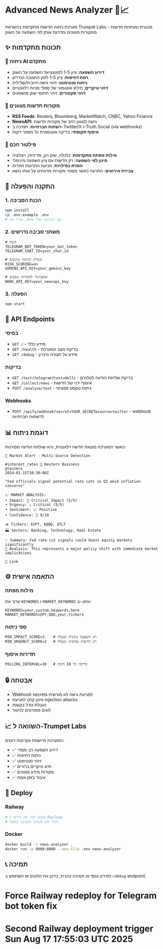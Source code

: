# Advanced News Analyzer 🚨📈

מערכת ניתוח חדשות מתקדמת בהשראת Trumpet Labs - מנטרת ומנתחת חדשות ממקורות מגוונים ומדרגת אותן לפי השפעה על השוק.

## ✨ תכונות מתקדמות

### 🧠 ניתוח AI מתקדם
- **דירוג השפעה**: ציון 1-5 לפוטנציאל השפעה על השוק
- **רמת דחיפות**: ציון 1-5 לזמן התגובה הנדרש
- **ניתוח סנטימנט**: זיהוי גישה חיובית/שלילית
- **זיהוי טיקרים**: חילוץ אוטומטי של סמלי מניות רלוונטיים
- **זיהוי סקטורים**: זיהוי תחומי שוק מושפעים

### 📰 מקורות חדשות מגוונים
- **RSS Feeds**: Reuters, Bloomberg, MarketWatch, CNBC, Yahoo Finance
- **NewsAPI**: גישה למגוון רחב של מקורות חדשות
- **רשתות חברתיות**: תמיכה ב-Twitter/X ו-Truth Social (via webhooks)
- **איסוף תקופתי**: בדיקה אוטומטית כל מספר דקות

### 🎯 פילטור חכם
- **מילות מפתח מתקדמות**: כלכלה, שוק הון, מדיניות, רגולציה
- **סינון לפי השפעה**: רק חדשות עם ציון השפעה מינימלי
- **הסרת כפילויות**: מניעת התרעות חוזרות
- **צבירת אירועים**: התרעה כאשר מספר מקורות מדווחים על אותו נושא

## 🚀 התקנה והפעלה

### 1. הכנת הסביבה
```bash
npm install
cp .env.example .env
# ערוך את .env עם הערכים שלך
```

### 2. משתני סביבה נדרשים
```env
# חובה
TELEGRAM_BOT_TOKEN=your_bot_token
TELEGRAM_CHAT_ID=your_chat_id

# מומלץ לניתוח מתקדם
RISK_SCORING=on
GEMINI_API_KEY=your_gemini_key

# אופציונלי למקורות נוספים
NEWS_API_KEY=your_newsapi_key
```

### 3. הפעלה
```bash
npm start
```

## 🔧 API Endpoints

### בסיסי
- `GET /` - מידע כללי
- `GET /health` - בדיקת מצב המערכת
- `GET /debug` - מידע על תצורה וזיכרון

### בדיקות
- `GET /test/telegram?text=Hello` - בדיקת שליחת הודעה לטלגרם
- `GET /collect/news` - איסוף ידני של חדשות
- `POST /analyze/text` - ניתוח טקסט ספציפי

### Webhooks
- `POST /apify/webhook?secret=YOUR_SECRET&source=twitter` - webhook לרשתות חברתיות

## 📊 דוגמת ניתוח

כאשר המערכת מוצאת חדשה רלוונטית, היא שולחת הודעה מפורטת:

```
🚨 Market Alert - Multi-Source Detection

#interest_rates 📰 Reuters Business
@reuters
2024-01-15T10:30:00Z

"Fed officials signal potential rate cuts in Q2 amid inflation concerns"

📈 MARKET ANALYSIS:
• Impact: 🚨 Critical Impact (5/5)
• Urgency: ⚠️ Critical (5/5)  
• Sentiment: 📈 Positive
• Confidence: 🎯 9/10

📊 Tickers: $SPY, $QQQ, $TLT
🏭 Sectors: Banking, Technology, Real Estate

💡 Summary: Fed rate cut signals could boost equity markets significantly
🧠 Analysis: This represents a major policy shift with immediate market implications

🔗 Link
```

## ⚙️ התאמה אישית

### מילות מפתח
ערוך את `KEYWORDS` ו-`MARKET_KEYWORDS` ב-.env:
```env
KEYWORDS=your,custom,keywords,here
MARKET_KEYWORDS=SPY,QQQ,your,tickers
```

### ספי ניתוח
```env
MIN_IMPACT_SCORE=3    # רק השפעה בינונית ומעלה
MIN_URGENCY_SCORE=2   # רק דחיפות בסיסית ומעלה
```

### תדירות איסוף
```env
POLLING_INTERVAL=10   # בדיקה כל 10 דקות
```

## 🔒 אבטחה

- Webhook secrets למניעת גישה לא מורשית
- סינון קלט למניעת injection attacks
- הגבלת גודל בקשות
- לוגים מפורטים לניטור

## 📈 השוואה ל-Trumpet Labs

המערכת מיישמת עקרונות דומים:
- ✅ דירוג השפעה רב-ממדי
- ✅ ניתוח דחיפות  
- ✅ זיהוי סנטימנט
- ✅ תיוג טיקרים ברורים
- ✅ מקורות מידע מגוונים
- ✅ עיבוד בזמן אמת

## 🚀 Deploy

### Railway
```bash
# פשוט חבר את הריפו ל-Railway
# הגדר את משתני הסביבה בפאנל
```

### Docker
```bash
docker build -t news-analyzer .
docker run -p 8080:8080 --env-file .env news-analyzer
```

## 📞 תמיכה

למידע נוסף או תמיכה טכנית, בדוק את הלוגים או השתמש ב-`/debug` endpoint.
# Force Railway redeploy for Telegram bot token fix
# Second Railway deployment trigger Sun Aug 17 17:55:03 UTC 2025
